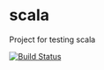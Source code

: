 scala
=====

Project for testing scala


[![Build Status](https://travis-ci.org/ashot-karapetyan/scala.svg?branch=dev)](https://travis-ci.org/ashot-karapetyan/scala)